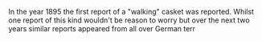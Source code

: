In the year 1895 the first report of a "walking" casket was reported. Whilst one report of this kind wouldn't be reason to worry but over the next two years similar reports appeared from all over German terr